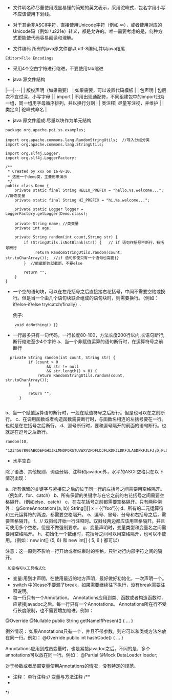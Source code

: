 * 文件明名称尽量使用浅显易懂的简短的英文表示，采用驼峰式，包名字用小写不应该使用下划线。
* 对于其余非ASCII字符，直接使用Unicode字符（例如 ∞），或者使用对应的Unicode码（例如 \u221e）转义，都是允许的。唯一需要考虑的是，何种方式更能使代码容易阅读和理解。

* 文件编码
所有的java原文件都以 utf-8编码,并以java结尾
```
Editor>File Encodings
```

* 采用4个空白字符进行缩进，不要使用tab缩进

* java 源文件结构

|---|---|
| 版权声明（如果需要）  | 如果需要，可以设置代码模板 |
|  包声明 | 包层次不宜过深，小写字母 |
|   import | 不用出现通配符，不同组建包中的import归为一组，同一组用字母循序排列，并以换行分割 |
| 类注释|  尽量写注视，并维护  |
| 类定义| 驼峰式命名 |

* java 原文件组成:尽量以块作为单元结构

```
package org.apache.poi.ss.examples;

import org.apache.commons.lang.RandomStringUtils;  //导入分组分类
import org.apache.commons.lang.StringUtils;

import org.slf4j.Logger;
import org.slf4j.LoggerFactory;

/**
 * Created by xxx on 16-8-10.
 * 这是一个demo类，主要用来演示
 */
public class Demo {
    private static final String HELLO_PREFIX = "hello,%s,welcome..."; //静态变量
    private static final String HI_PREFIX = "hi,%s,welcome...";
    
    private static Logger logger = LoggerFactory.getLogger(Demo.class);

    private String name; //类变量
    private int age;

    private String random(int count,String str) {
        if (StringUtils.isNotBlank(str)) {   // if 语句作括号不断行，有括号断行
             return RandomStringUtils.random(count, str.toCharArray());  //if 语句即使只有一个语句也需要{}
        }  //能截断的就截断，不要else

        return "";
    }
}
```

* 一个空的语句块，可以在左花括号之后直接接右花括号，中间不需要空格或换行。但是当一个由几个语句块联合组成的语句块时，则需要换行。（例如：if/else-if/else try/catch/finally）.
   
  例子:
```
    void doNothing() {}  
```
  
  
  * 一行最多只有一句代码，一行长度80-100，方法长度200行以内,长语句断行,断行缩进至少4个字符
a、当一个非赋值运算的语句断行时，在运算符号之前断行
  
```
  private String random(int count, String str) {
          if (count > 0
                  && str != null
                  && str.length() > 0) {
              return RandomStringUtils.random(count, str.toCharArray());
          }
  
          return "";
      }
      
```
  
b、当一个赋值运算语句断行时，一般在赋值符号之后断行。但是也可以在之前断行。
c、在调用函数或者构造函数需要断行时，与函数名相连的左括号要在一行。也就是在左括号之后断行。
d、逗号断行时，要和逗号隔开的前面的语句断行。也就是在逗号之后断行。

```
random(10,
    "1234567890ABCDEFGHIJKLMNOPQRSTUVWXYZFDFLDJFLKDFJLDKFJLASDFKFJLFJ;D;FLSF;LSF;LSAKDF")
```

* 水平空白
 
除了语法、其他规则、词语分隔、注释和javadoc外，水平的ASCII空格只在以下情况出现：
 
a、所有保留的关键字与紧接它之后的位于同一行的左括号之间需要用空格隔开。（例如if、for、catch）
b、所有保留的关键字与在它之前的右花括号之间需要空格隔开。（例如else、catch）
c、在左花括号之前都需要空格隔开。只有两种例外：
    @SomeAnnotation({a, b})
  String[][] x = {{"foo"}};
d、所有的二元运算符和三元运算符的两边，都需要空格隔开。
e、逗号、冒号、分号和右括号之后，需要空格隔开。
f、// 双斜线开始一行注释时。双斜线两边都应该用空格隔开。并且可使用多个空格，但是不做强制要求。
g、变量声明时，变量类型和变量名之间需要用空格隔开。
h、初始化一个数组时，花括号之间可以用空格隔开，也可以不使用。（例如：new int[] {5, 6} 和 new int[] { 5, 6 } 都可以）
 
注意：这一原则不影响一行开始或者结束时的空格。只针对行内部字符之间的隔开。
 
```
 加空格可以工具格式化 
```

* 变量:用到才声明，在使用最近的地方声明，最好做好初始化，一次声明一个。
* switch 中的case不要漏了break，如果需要继续往下执行，没有break需要注释说明。
* 每一行只有一个Annotation。
Annotations应用到类、函数或者构造函数时，应紧接javadoc之后。每一行只有一个Annotations。
Annotations所在行不受行长度限制，也不需要增加缩进。例如：
 
@Override
@Nullable
public String getNameIfPresent() { ... }
 
例外情况：
如果Annotations只有一个，并且不带参数。则它可以和类或方法名放在同一行。例如：
@Override public int hashCode() { ... }
 
Annotations应用到成员变量时，也是紧接javadoc之后。不同的是，多个annotations可以放在同一行。例如：
@Partial @Mock DataLoader loader;
 
对于参数或者局部变量使用Annotations的情况，没有特定的规范。

* 注释：
单行注释://
变量与方法注释 
/**
*
*/


